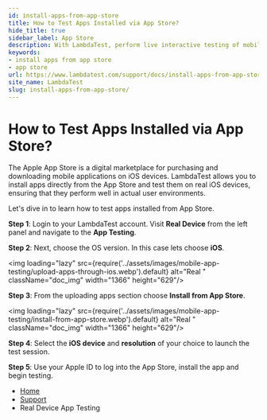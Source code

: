```yaml
---
id: install-apps-from-app-store
title: How to Test Apps Installed via App Store?
hide_title: true
sidebar_label: App Store
description: With LambdaTest, perform live interactive testing of mobile applications on Android emulators and iOS simulators and ensure your apps work seamlessly across multiple versions of Android emulators and iOS simulators.
keywords:
- install apps from app store
- app store
url: https://www.lambdatest.com/support/docs/install-apps-from-app-store/
site_name: LambdaTest
slug: install-apps-from-app-store/
---
```


<script type="application/ld+json"
      dangerouslySetInnerHTML={{ __html: JSON.stringify({
       "@context": "https://schema.org",
        "@type": "BreadcrumbList",
        "itemListElement": [{
          "@type": "ListItem",
          "position": 1,
          "name": "LambdaTest",
          "item": "https://www.lambdatest.com"
        },{
          "@type": "ListItem",
          "position": 2,
          "name": "Support",
          "item": "https://www.lambdatest.com/support/docs/"
        },{
          "@type": "ListItem",
          "position": 3,
          "name": "How to Test Apps Installed via App Center?",
          "item": "https://www.lambdatest.com/support/docs/install-apps-from-app-store/"
        }]
      })
    }}
></script>

# How to Test Apps Installed via App Store?

The Apple App Store is a digital marketplace for purchasing and downloading mobile applications on iOS devices. LambdaTest allows you to install apps directly from the App Store and test them on real iOS devices, ensuring that they perform well in actual user environments.

Let's dive in to learn how to test apps installed from App Store.

**Step 1**: Login to your LambdaTest account. Visit **Real Device** from the left panel and navigate to the **App Testing**.

**Step 2**: Next, choose the OS version. In this case lets choose **iOS**.

<img loading="lazy" src={require('../assets/images/mobile-app-testing/upload-apps-through-ios.webp').default} alt="Real "  className="doc_img" width="1366" height="629"/>

**Step 3**: From the uploading apps section choose **Install from App Store**.

<img loading="lazy" src={require('../assets/images/mobile-app-testing/install-from-app-store.webp').default} alt="Real "  className="doc_img" width="1366" height="629"/>

**Step 4**: Select the **iOS device** and **resolution** of your choice to launch the test session.

**Step 5**: Use your Apple ID to log into the App Store, install the app and begin testing.



<nav aria-label="breadcrumbs">
  <ul className="breadcrumbs">
    <li className="breadcrumbs__item">
      <a className="breadcrumbs__link" href="https://www.lambdatest.com">
        Home
      </a>
    </li>
    <li className="breadcrumbs__item">
      <a className="breadcrumbs__link" target="_self" href="https://www.lambdatest.com/support/docs/">
        Support
      </a>
    </li>
    <li className="breadcrumbs__item breadcrumbs__item--active">
      <span className="breadcrumbs__link">
        Real Device App Testing
      </span>
    </li>
  </ul>
</nav>